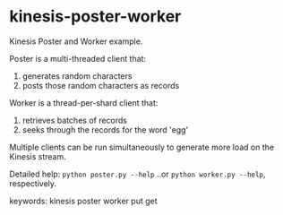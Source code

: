 kinesis-poster-worker
=====================

Kinesis Poster and Worker example.  

Poster is a multi-threaded client that:  
 1. generates random characters
 2. posts those random characters as records

Worker is a thread-per-shard client that:  
 1. retrieves batches of records
 2. seeks through the records for the word 'egg'

Multiple clients can be run simultaneously to generate more load on the Kinesis stream.  

Detailed help: ```python poster.py --help``` ..or  ```python worker.py --help```, respectively.  

keywords: kinesis poster worker put get